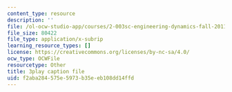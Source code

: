```yaml
---
content_type: resource
description: ''
file: /ol-ocw-studio-app/courses/2-003sc-engineering-dynamics-fall-2011/f2aba284575e5973b35eeb108dd14ffd_f1pxiNDTyHc.vtt
file_size: 80422
file_type: application/x-subrip
learning_resource_types: []
license: https://creativecommons.org/licenses/by-nc-sa/4.0/
ocw_type: OCWFile
resourcetype: Other
title: 3play caption file
uid: f2aba284-575e-5973-b35e-eb108dd14ffd
---
```

